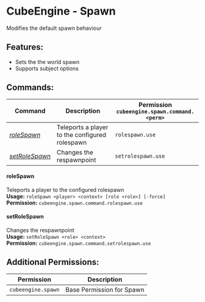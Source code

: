 # CubeEngine - Spawn
Modifies the default spawn behaviour

## Features:
 - Sets the the world spawn
 - Supports subject options

## Commands:

| Command | Description | Permission<br>`cubeengine.spawn.command.<perm>` |
| --- | --- | --- |
| [*roleSpawn*](#rolespawn) | Teleports a player to the configured rolespawn | `rolespawn.use` |
| [*setRoleSpawn*](#setrolespawn) | Changes the respawnpoint | `setrolespawn.use` |

#### roleSpawn  
Teleports a player to the configured rolespawn  
**Usage:** `roleSpawn <player> <context> [role <role>] [-force]`  
**Permission:** `cubeengine.spawn.command.rolespawn.use`  
  

#### setRoleSpawn  
Changes the respawnpoint  
**Usage:** `setRoleSpawn <role> <context>`  
**Permission:** `cubeengine.spawn.command.setrolespawn.use`  
  

## Additional Permissions:

| Permission | Description |
| --- | --- |
| `cubeengine.spawn` | Base Permission for Spawn |
